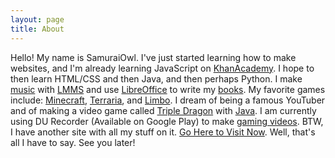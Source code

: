 ```yaml
---
layout: page
title: About
---
```


Hello! My name is SamuraiOwl. I've just started learning how to make websites, and I'm already learning JavaScript on [KhanAcademy](https://www.khanacademy.org/). I hope to then learn HTML/CSS and then Java, and then perhaps Python. I make [music](https://samuraiowl.github.io/music.html) with [LMMS](https://lmms.io/) and use [LibreOffice](https://www.libreoffice.org/) to write my [books](https://samuraiowl.github.io/books). My favorite games include:
 [Minecraft](https://minecraft.net/en-us),
 [Terraria](http://terraria.org/), and
 [Limbo](http://www.playdead.com/games/limbo/).
 I dream of being a famous YouTuber and of making a video game called [Triple Dragon](https://samuraiowl.github.io/triple_dragon.github.io/) with [Java](https://java.com/en/).
 I am currently using DU Recorder (Available on Google Play) to make [gaming videos](samuraiowl.github.io/videos.html/gaming_videos.html).
 BTW, I have another site with all my stuff on it. [Go Here to Visit Now](https://sites.google.com/view/samuraiowl).
 Well, that's all I have to say. See you later!
